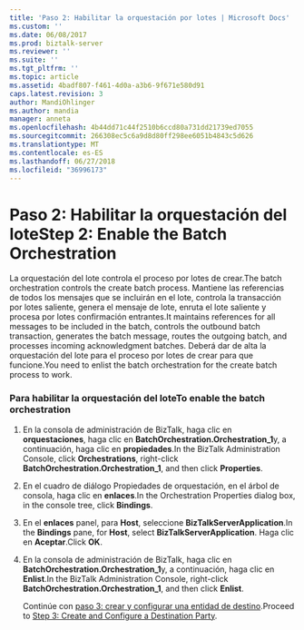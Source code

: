 ```yaml
---
title: 'Paso 2: Habilitar la orquestación por lotes | Microsoft Docs'
ms.custom: ''
ms.date: 06/08/2017
ms.prod: biztalk-server
ms.reviewer: ''
ms.suite: ''
ms.tgt_pltfrm: ''
ms.topic: article
ms.assetid: 4badf807-f461-4d0a-a3b6-9f671e580d91
caps.latest.revision: 3
author: MandiOhlinger
ms.author: mandia
manager: anneta
ms.openlocfilehash: 4b44dd71c44f2510b6ccd80a731dd21739ed7055
ms.sourcegitcommit: 266308ec5c6a9d8d80ff298ee6051b4843c5d626
ms.translationtype: MT
ms.contentlocale: es-ES
ms.lasthandoff: 06/27/2018
ms.locfileid: "36996173"
---
```

# <a name="step-2-enable-the-batch-orchestration"></a><span data-ttu-id="b70bd-102">Paso 2: Habilitar la orquestación del lote</span><span class="sxs-lookup"><span data-stu-id="b70bd-102">Step 2: Enable the Batch Orchestration</span></span>
<span data-ttu-id="b70bd-103">La orquestación del lote controla el proceso por lotes de crear.</span><span class="sxs-lookup"><span data-stu-id="b70bd-103">The batch orchestration controls the create batch process.</span></span> <span data-ttu-id="b70bd-104">Mantiene las referencias de todos los mensajes que se incluirán en el lote, controla la transacción por lotes saliente, genera el mensaje de lote, enruta el lote saliente y procesa por lotes confirmación entrantes.</span><span class="sxs-lookup"><span data-stu-id="b70bd-104">It maintains references for all messages to be included in the batch, controls the outbound batch transaction, generates the batch message, routes the outgoing batch, and processes incoming acknowledgment batches.</span></span> <span data-ttu-id="b70bd-105">Deberá dar de alta la orquestación del lote para el proceso por lotes de crear para que funcione.</span><span class="sxs-lookup"><span data-stu-id="b70bd-105">You need to enlist the batch orchestration for the create batch process to work.</span></span>  
  
### <a name="to-enable-the-batch-orchestration"></a><span data-ttu-id="b70bd-106">Para habilitar la orquestación del lote</span><span class="sxs-lookup"><span data-stu-id="b70bd-106">To enable the batch orchestration</span></span>  
  
1. <span data-ttu-id="b70bd-107">En la consola de administración de BizTalk, haga clic en **orquestaciones**, haga clic en **BatchOrchestration.Orchestration_1**y, a continuación, haga clic en **propiedades**.</span><span class="sxs-lookup"><span data-stu-id="b70bd-107">In the BizTalk Administration Console, click **Orchestrations**, right-click **BatchOrchestration.Orchestration_1**, and then click **Properties**.</span></span>  
  
2. <span data-ttu-id="b70bd-108">En el cuadro de diálogo Propiedades de orquestación, en el árbol de consola, haga clic en **enlaces**.</span><span class="sxs-lookup"><span data-stu-id="b70bd-108">In the Orchestration Properties dialog box, in the console tree, click **Bindings**.</span></span>  
  
3. <span data-ttu-id="b70bd-109">En el **enlaces** panel, para **Host**, seleccione **BizTalkServerApplication**.</span><span class="sxs-lookup"><span data-stu-id="b70bd-109">In the **Bindings** pane, for **Host**, select **BizTalkServerApplication**.</span></span> <span data-ttu-id="b70bd-110">Haga clic en **Aceptar**.</span><span class="sxs-lookup"><span data-stu-id="b70bd-110">Click **OK**.</span></span>  
  
4. <span data-ttu-id="b70bd-111">En la consola de administración de BizTalk, haga clic en **BatchOrchestration.Orchestration_1**y, a continuación, haga clic en **Enlist**.</span><span class="sxs-lookup"><span data-stu-id="b70bd-111">In the BizTalk Administration Console, right-click **BatchOrchestration.Orchestration_1**, and then click **Enlist**.</span></span>  
  
   <span data-ttu-id="b70bd-112">Continúe con [paso 3: crear y configurar una entidad de destino](../../adapters-and-accelerators/accelerator-hl7/step-3-create-and-configure-a-destination-party.md).</span><span class="sxs-lookup"><span data-stu-id="b70bd-112">Proceed to [Step 3: Create and Configure a Destination Party](../../adapters-and-accelerators/accelerator-hl7/step-3-create-and-configure-a-destination-party.md).</span></span>